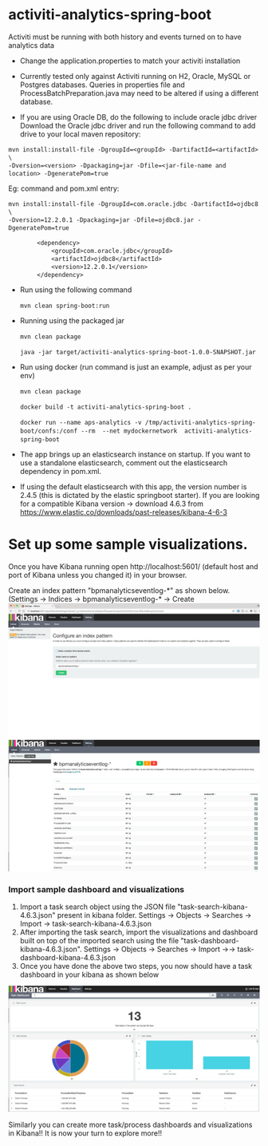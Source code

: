 # activiti-analytics-spring-boot
Activiti must be running with both history and events turned on to have analytics data

* Change the application.properties to match your activiti installation

* Currently tested only against Activiti running on H2, Oracle, MySQL or Postgres databases. Queries in properties file and ProcessBatchPreparation.java may need to be altered if using a different database.

* If you are using Oracle DB, do the following to include oracle jdbc driver
Download the Oracle jdbc driver and run the following command to add drive to your local maven repository:

```
mvn install:install-file -DgroupId=<groupId> -DartifactId=<artifactId> \
-Dversion=<version> -Dpackaging=jar -Dfile=<jar-file-name and location> -DgeneratePom=true

```
Eg: command and pom.xml entry:
```
mvn install:install-file -DgroupId=com.oracle.jdbc -DartifactId=ojdbc8 \
-Dversion=12.2.0.1 -Dpackaging=jar -Dfile=ojdbc8.jar -DgeneratePom=true

```
```
		<dependency>
			<groupId>com.oracle.jdbc</groupId>
			<artifactId>ojdbc8</artifactId>
			<version>12.2.0.1</version>
		</dependency>
```

* Run using the following command 
	
	`mvn clean spring-boot:run `
	
* Running using the packaged jar
	
	`mvn clean package`
	
	`java -jar target/activiti-analytics-spring-boot-1.0.0-SNAPSHOT.jar`
	
 * Run using docker (run command is just an example, adjust as per your env)
 
 	`mvn clean package`

	`docker build -t activiti-analytics-spring-boot .`

	`docker run --name aps-analytics -v /tmp/activiti-analytics-spring-boot/confs:/conf --rm  --net mydockernetwork  activiti-analytics-spring-boot`

 
	
* The app brings up an elasticsearch instance on startup. If you want to use a standalone elasticsearch, comment out the elasticsearch dependency in pom.xml.
* If using the default elasticsearch with this app, the version number is 2.4.5 (this is dictated by the elastic springboot starter). If you are looking for a compatible Kibana version -> download 4.6.3 from https://www.elastic.co/downloads/past-releases/kibana-4-6-3


# Set up some sample visualizations.
Once you have Kibana running open http://localhost:5601/ (default host and port of Kibana unless you changed it) in your browser.

Create an index pattern "bpmanalyticseventlog-\*" as shown below. (Settings -> Indices -> bpmanalyticseventlog-\* -> Create
![Index Pattern 1](images/index-pattern-1.png)
![Index Pattern 1](images/index-pattern-2.png)


### Import sample dashboard and visualizations
1.	Import a task search object using the JSON file "task-search-kibana-4.6.3.json" present in kibana folder. Settings -> Objects -> Searches -> Import -> task-search-kibana-4.6.3.json
2.	After importing the task search, import the visualizations and dashboard built on top of the imported search using the file "task-dashboard-kibana-4.6.3.json". Settings -> Objects -> Searches -> Import ->-> task-dashboard-kibana-4.6.3.json
3.	Once you have done the above two steps, you now should have a task dashboard in your kibana as shown below

![Task Dashboard](images/task-dashboard.png)

Similarly you can create more task/process dashboards and visualizations in Kibana!! It is now your turn to explore more!!

